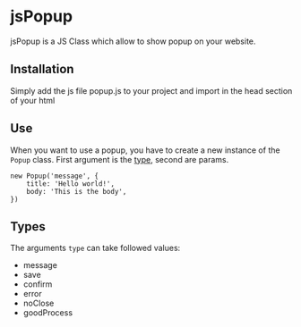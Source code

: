 # jsPopup
jsPopup is a JS Class which allow to show popup on your website.

## Installation
Simply add the js file popup.js to your project and import in the head section of your html

## Use
When you want to use a popup, you have to create a new instance of the `Popup` class. First argument is the [type](readme.md#Types), second are params.
```
new Popup('message', {
    title: 'Hello world!',
    body: 'This is the body',
})
```

## Types
The arguments `type` can take followed values:
- message
- save
- confirm
- error
- noClose
- goodProcess
